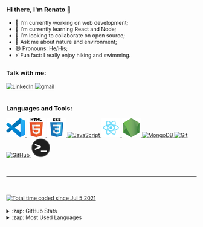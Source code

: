 ### Hi there, I'm Renato  👋

- 🔭 I’m currently working on web development;
- 🌱 I’m currently learning React and Node;
- 👯 I’m looking to collaborate on open source;
- 💬 Ask me about nature and environment;
- 😄 Pronouns: He/His;
- ⚡ Fun fact: I really enjoy hiking and swimming.



### Talk with me:
<div align="left">
  <a href="https://www.linkedin.com/in/renato-salgado-dias-b5423b1b0/">
    <img src="https://img.shields.io/badge/LinkedIn-0077B5?style=for-the-badge&logo=linkedin&logoColor=white" title="LinkedIn" />
  </a>
  
   <a href="mailto:renaato.salgado@gmail.com">
    <img src="https://img.shields.io/badge/Gmail-D14836?style=for-the-badge&logo=gmail&logoColor=white" title="gmail" />
  </a>
</div>

<br />

### Languages and Tools:

<div align="left" style="margin: auto">
  
 <a href="https://www.linkedin.com/in/renato-salgado-dias-b5423b1b0/">
    <img src="https://raw.githubusercontent.com/github/explore/80688e429a7d4ef2fca1e82350fe8e3517d3494d/topics/visual-studio-code/visual-studio-code.png"       title="Visual Studio Code" width="50em" />
  </a>
 
  <a href="https://www.linkedin.com/in/renato-salgado-dias-b5423b1b0/">
    <img src="https://raw.githubusercontent.com/github/explore/80688e429a7d4ef2fca1e82350fe8e3517d3494d/topics/html/html.png" title="HTML5" width="50em" />
  </a>
 
  <a href="https://www.linkedin.com/in/renato-salgado-dias-b5423b1b0/">
    <img src="https://raw.githubusercontent.com/github/explore/80688e429a7d4ef2fca1e82350fe8e3517d3494d/topics/css/css.png" title="CSS3" width="50em" />
  </a>
 
  <a href="https://www.linkedin.com/in/renato-salgado-dias-b5423b1b0/">
    <img src="https://raw.githubusercontent.com/jmnote/z-icons/master/svg/javascript.svg" title="JavaScript" width="50em" />
  </a>
 
  <a href="https://www.linkedin.com/in/renato-salgado-dias-b5423b1b0/">
    <img src="https://raw.githubusercontent.com/github/explore/80688e429a7d4ef2fca1e82350fe8e3517d3494d/topics/react/react.png" title="React" width="50em" />
  </a>
 
  <a href="https://www.linkedin.com/in/renato-salgado-dias-b5423b1b0/">
    <img src="https://raw.githubusercontent.com/github/explore/80688e429a7d4ef2fca1e82350fe8e3517d3494d/topics/nodejs/nodejs.png" title="Node.js" width="50em" />
  </a>
  
   <a href="https://www.linkedin.com/in/renato-salgado-dias-b5423b1b0/">
    <img src="https://docs.mongodb.com/assets/favicon.ico" title="MongoDB" width="50em" />
  </a>
 
  <a href="https://www.linkedin.com/in/renato-salgado-dias-b5423b1b0/">
    <img src="https://raw.githubusercontent.com/jmnote/z-icons/master/svg/git.svg" title="Git" width="50em" />
  </a>
 
  <a href="https://www.linkedin.com/in/renato-salgado-dias-b5423b1b0/">
    <img src="https://raw.githubusercontent.com/jmnote/z-icons/master/svg/github.svg" title="GitHub" width="50em" />
  </a>
 
  <a href="https://www.linkedin.com/in/renato-salgado-dias-b5423b1b0/">
    <img src="https://raw.githubusercontent.com/github/explore/80688e429a7d4ef2fca1e82350fe8e3517d3494d/topics/terminal/terminal.png" title="Terminal" width="50em" />
  </a>  
</div>

<br />
<br />

---

<br />
<br />

<div align="left"> 
  <a href="https://wakatime.com/@63dcc3e1-f21a-4e36-9222-c69edbfe6cb1">
    <img src="https://wakatime.com/badge/user/63dcc3e1-f21a-4e36-9222-c69edbfe6cb1.svg?style=for-the-badge" title="Total time coded since Jul 5 2021" />
  </a>
</div>

<br />

<details>
  <summary>:zap: GitHub Stats</summary>

  <img align="left" alt="Renato's GitHub Stats" src="https://github-readme-stats.vercel.app/api?username=renaatosalgado&show_icons=true&hide_border=true" />

</details>

<details>
  <summary>:zap: Most Used Languages</summary>

<img align="left" alt="Renato's GitHub Top Languages" src="https://github-readme-stats.vercel.app/api/top-langs/?username=renaatosalgado" />

</details>
